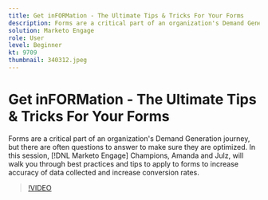 ```yaml
---
title: Get inFORMation - The Ultimate Tips & Tricks For Your Forms
description: Forms are a critical part of an organization's Demand Generation journey, but there are often questions to answer to make sure they are optimized.
solution: Marketo Engage
role: User
level: Beginner
kt: 9709
thumbnail: 340312.jpeg
---
```

# Get inFORMation - The Ultimate Tips & Tricks For Your Forms

Forms are a critical part of an organization's Demand Generation journey, but there are often questions to answer to make sure they are optimized. In this session, [!DNL Marketo Engage] Champions, Amanda and Julz, will walk you through best practices and tips to apply to forms to increase accuracy of data collected and increase conversion rates.

>[!VIDEO](https://video.tv.adobe.com/v/340312/?quality=12&learn=on)
